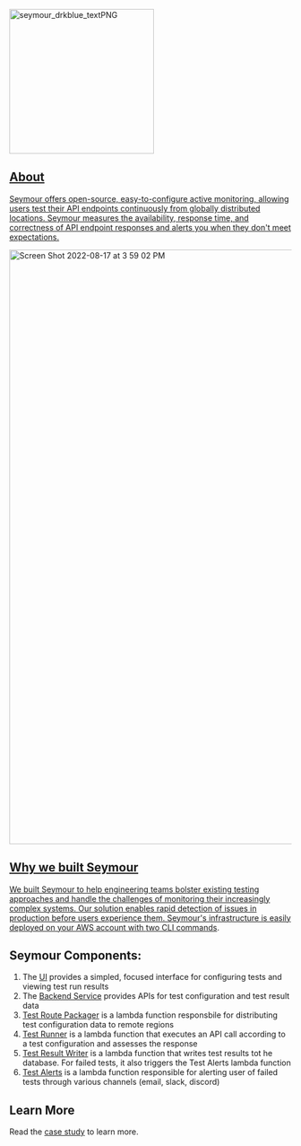 <a href="https://seymour-active-monitoring.github.io/seymour-website/"><img width="258" alt="seymour_drkblue_textPNG" src="https://user-images.githubusercontent.com/30358327/185257271-f8a8d4f9-8892-483f-a0e8-67530303ffd6.png">


  ## About

Seymour offers open-source, easy-to-configure active monitoring, allowing users test their API endpoints continuously from globally distributed locations. Seymour measures the availability, response time, and correctness of API endpoint responses and alerts you when they don't meet expectations. 

<img width="1060" alt="Screen Shot 2022-08-17 at 3 59 02 PM" src="https://user-images.githubusercontent.com/30358327/185258138-8883f9b4-37b9-4a41-9af5-900b0a3dc2fb.png">


## Why we built Seymour

We built Seymour to help engineering teams bolster existing testing approaches and handle the challenges of monitoring their increasingly complex systems. Our solution enables rapid detection of issues in production before users experience them. Seymour's infrastructure is easily deployed on your AWS account with [two CLI commands](https://github.com/seymour-active-monitoring/infra-setup).


## Seymour Components:

1. The [UI](https://github.com/seymour-active-monitoring/tests-ui) provides a simpled, focused interface for configuring tests and viewing test run results
2. The [Backend Service](https://github.com/seymour-active-monitoring/tests-crud) provides APIs for test configuration and test result data
3. [Test Route Packager](https://github.com/seymour-active-monitoring/test-route-packager) is a lambda function responsbile for distributing test configuration data to remote regions
4. [Test Runner](https://github.com/seymour-active-monitoring/test-runner) is a lambda function that executes an API call according to a test configuration and assesses the response
5. [Test Result Writer](https://github.com/seymour-active-monitoring/test-result-writer) is a lambda function that writes test results tot he database. For failed tests, it also triggers the Test Alerts lambda function
6. [Test Alerts](https://github.com/seymour-active-monitoring/test-alerts) is a lambda function responsible for alerting user of failed tests through various channels (email, slack, discord)

## Learn More
Read the [case study](https://seymour-active-monitoring.github.io/seymour-website/) to learn more.

